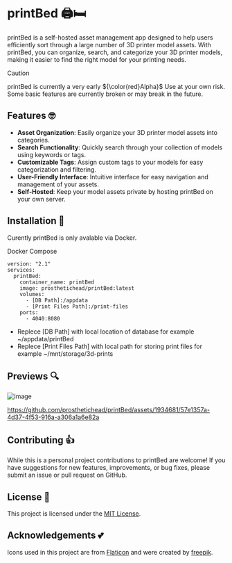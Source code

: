 # printBed  :printer::bed:

printBed is a self-hosted asset management app designed to help users efficiently sort through a large number of 3D printer model assets. With printBed, you can organize, search, and categorize your 3D printer models, making it easier to find the right model for your printing needs.

> [!CAUTION]
> printBed is currently a very early ${\color{red}Alpha}$ Use at your own risk. Some basic features are currently broken or may break in the future. 

## Features :nerd_face:	

- **Asset Organization**: Easily organize your 3D printer model assets into categories.
- **Search Functionality**: Quickly search through your collection of models using keywords or tags.
- **Customizable Tags**: Assign custom tags to your models for easy categorization and filtering.
- **User-Friendly Interface**: Intuitive interface for easy navigation and management of your assets.
- **Self-Hosted**: Keep your model assets private by hosting printBed on your own server.

## Installation :floppy_disk:
Curently printBed is only avalable via Docker.

Docker Compose
```
version: "2.1"
services:  
  printBed:
    container_name: printBed
    image: prosthetichead/printBed:latest
    volumes:
      - [DB Path]:/appdata
      - [Print Files Path]:/print-files
    ports: 
      - 4040:8080
```
* Replece [DB Path] with local location of database for example ~/appdata/printBed
* Replece [Print Files Path] with local path for storing print files for example ~/mnt/storage/3d-prints

## Previews :mag:
![image](https://github.com/prosthetichead/printBed/assets/1934681/acd72138-31ec-4347-8120-4e0929e7eef4)

https://github.com/prosthetichead/printBed/assets/1934681/57e1357a-4d37-4f53-916a-a306a1a6e82a

## Contributing :thumbsup:
While this is a personal project contributions to printBed are welcome! If you have suggestions for new features, improvements, or bug fixes, please submit an issue or pull request on GitHub. 

## License :scroll:	
This project is licensed under the [MIT License](LICENSE).

## Acknowledgements :two_hearts:
Icons used in this project are from [Flaticon](https://www.flaticon.com/) and were created by [freepik](https://www.flaticon.com/authors/freepik).
